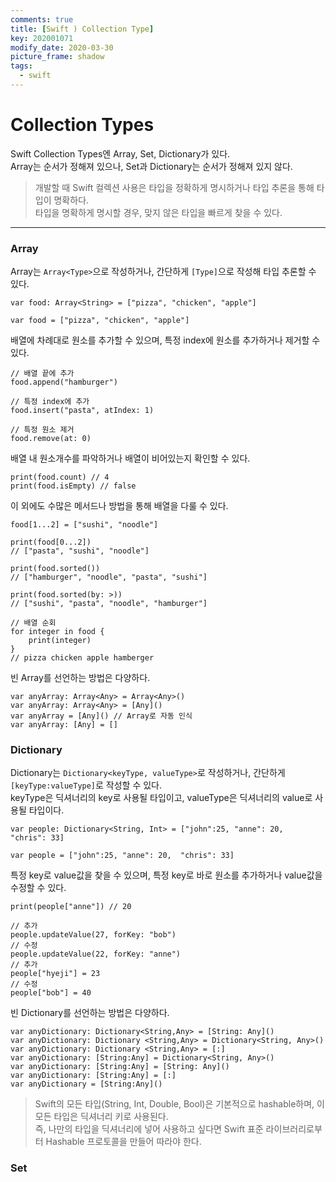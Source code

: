 ```yaml
---
comments: true
title: [Swift ) Collection Type]
key: 202001071
modify_date: 2020-03-30
picture_frame: shadow
tags:
  - swift
---
```


# Collection Types

Swift Collection Types엔 Array, Set, Dictionary가 있다.   
Array는 순서가 정해져 있으나, Set과 Dictionary는 순서가 정해져 있지 않다.
  
> 개발할 때 Swift 컬렉션 사용은 타입을 정확하게 명시하거나 타입 추론을 통해 타입이 명확하다.   
> 타입을 명확하게 명시할 경우, 맞지 않은 타입을 빠르게 찾을 수 있다.
 
***
  
### Array

Array는 `Array<Type>`으로 작성하거나, 간단하게 `[Type]`으로 작성해 타입 추론할 수 있다.
```
var food: Array<String> = ["pizza", "chicken", "apple"]
   
var food = ["pizza", "chicken", "apple"]
```
배열에 차례대로 원소를 추가할 수 있으며, 특정 index에 원소를 추가하거나 제거할 수 있다.
```
// 배열 끝에 추가
food.append("hamburger")
   
// 특정 index에 추가
food.insert("pasta", atIndex: 1)
   
// 특정 원소 제거
food.remove(at: 0)
```
배열 내 원소개수를 파악하거나 배열이 비어있는지 확인할 수 있다.
```
print(food.count) // 4
print(food.isEmpty) // false
```
이 외에도 수많은 메서드나 방법을 통해 배열을 다룰 수 있다.
```
food[1...2] = ["sushi", "noodle"]
   
print(food[0...2])
// ["pasta", "sushi", "noodle"]
   
print(food.sorted())
// ["hamburger", "noodle", "pasta", "sushi"]
   
print(food.sorted(by: >))
// ["sushi", "pasta", "noodle", "hamburger"]
   
// 배열 순회
for integer in food {
    print(integer)
}
// pizza chicken apple hamberger
```
빈 Array를 선언하는 방법은 다양하다.
```
var anyArray: Array<Any> = Array<Any>()
var anyArray: Array<Any> = [Any]()
var anyArray = [Any]() // Array로 자동 인식
var anyArray: [Any] = []
```

### Dictionary
Dictionary는 `Dictionary<keyType, valueType>`로 작성하거나, 간단하게 `[keyType:valueType]`로 작성할 수 있다.   
keyType은 딕셔너리의 key로 사용될 타입이고, valueType은 딕셔너리의 value로 사용될 타입이다.
```
var people: Dictionary<String, Int> = ["john":25, "anne": 20,  "chris": 33]
   
var people = ["john":25, "anne": 20,  "chris": 33]
```
특정 key로 value값을 찾을 수 있으며, 특정 key로 바로 원소를 추가하거나 value값을 수정할 수 있다.
```
print(people["anne"]) // 20
   
// 추가
people.updateValue(27, forKey: "bob")
// 수정
people.updateValue(22, forKey: "anne")
// 추가
people["hyeji"] = 23 
// 수정
people["bob"] = 40 
```
빈 Dictionary를 선언하는 방법은 다양하다.
```
var anyDictionary: Dictionary<String,Any> = [String: Any]()
var anyDictionary: Dictionary <String,Any> = Dictionary<String, Any>()
var anyDictionary: Dictionary <String,Any> = [:]
var anyDictionary: [String:Any] = Dictionary<String, Any>()
var anyDictionary: [String:Any] = [String: Any]()
var anyDictionary: [String:Any] = [:]
var anyDictionary = [String:Any]()
```
 
> Swift의 모든 타입(String, Int, Double, Bool)은 기본적으로 hashable하며, 이 모든 타입은 딕셔너리 키로 사용된다.   
> 즉, 나만의 타입을 딕셔너리에 넣어 사용하고 싶다면 Swift 표준 라이브러리로부터 Hashable 프로토콜을 만들어 따라야 한다.
 
### Set



